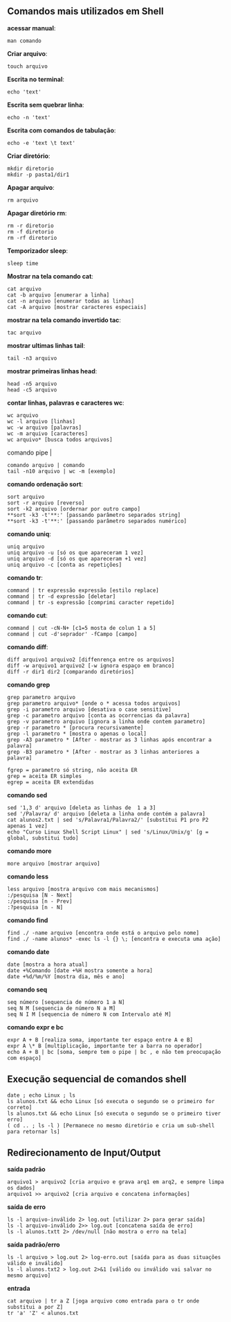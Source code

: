 ## Comandos mais utilizados em Shell

**acessar manual**:

	man comando

**Criar arquivo**:

	touch arquivo

**Escrita no terminal**:

	echo 'text'

**Escrita sem quebrar linha**:

	echo -n 'text'

**Escrita com comandos de tabulação**:

	echo -e 'text \t text'

**Criar diretório**:

	mkdir diretorio
	mkdir -p pasta1/dir1

**Apagar arquivo**:

	rm arquivo

**Apagar diretório rm**:

	rm -r diretorio
	rm -f diretorio
	rm -rf diretorio

**Temporizador sleep**:

	sleep time

**Mostrar na tela comando cat**:

	cat arquivo
	cat -b arquivo [enumerar a linha]
	cat -n arquivo [enumerar todas as linhas]
	cat -A arquivo [mostrar caracteres especiais]

**mostrar na tela comando invertido tac**:

	tac arquivo

**mostrar ultimas linhas tail**:

	tail -n3 arquivo 

**mostrar primeiras linhas head**:

	head -n5 arquivo
	head -c5 arquivo

**contar linhas, palavras e caracteres wc**:

	wc arquivo
	wc -l arquivo [linhas]
	wc -w arquivo [palavras]
	wc -m arquivo [caracteres]
	wc arquivo* [busca todos arquivos]

comando pipe |

	comando arquivo | comando
	tail -n10 arquivo | wc -m [exemplo]

**comando ordenação sort**:

	sort arquivo
	sort -r arquivo [reverso] 
	sort -k2 arquivo [ordernar por outro campo]
	**sort -k3 -t'**:' [passando parâmetro separados string]
	**sort -k3 -t'**:' [passando parâmetro separados numérico]

**comando uniq**:

	uniq arquivo
	uniq arquivo -u [só os que apareceram 1 vez]
	uniq arquivo -d [só os que apareceram +1 vez]
	uniq arquivo -c [conta as repetições]

**comando tr**:

	command | tr expressão expressão [estilo replace]
	command | tr -d expressão [deletar]
	command | tr -s expressão [comprimi caracter repetido]

**comando cut**:

	command | cut -cN-N+ [c1=5 mosta de colun 1 a 5]
	command | cut -d'seprador' -fCampo [campo]

**comando diff**:

	diff arquivo1 arquivo2 [diffenrença entre os arquivos]
	diff -w arquivo1 arquivo2 [-w ignora espaço em branco]
	diff -r dir1 dir2 [comparando diretórios]
	
**comando grep**

	grep parametro arquivo
	grep parametro arquivo* [onde o * acessa todos arquivos]
	grep -i parametro arquivo [desativa o case sensitive]
	grep -c parametro arquivo [conta as ocorrencias da palavra]
	grep -v parametro arquivo [ignora a linha onde contem parametro]
	grep -r parametro * [procura recursivamente]
	grep -l parametro * [mostra o apenas o local]
	grep -A3 parametro * [After - mostrar as 3 linhas após encontrar a palavra]
	grep -B3 parametro * [After - mostrar as 3 linhas anteriores a palavra]

	fgrep = parametro só string, não aceita ER
	grep = aceita ER simples
	egrep = aceita ER extendidas

**comando sed**

	sed '1,3 d' arquivo [deleta as linhas de  1 a 3]
	sed '/Palavra/ d' arquivo [deleta a linha onde contém a palavra]
	cat alunos2.txt | sed 's/Palavra1/Palavra2/' [substitui P1 pro P2 apenas 1 vez]
	echo "Curso Linux Shell Script Linux" | sed 's/Linux/Unix/g' [g = global, substitui tudo]

**comando more**

	more arquivo [mostrar arquivo]

**comando less**

	less arquivo [mostra arquivo com mais mecanismos]
	:/pesquisa [N - Next]
	:/pesquisa [n - Prev]
	:?pesquisa [n - N]

**comando find**

	find ./ -name arquivo [encontra onde está o arquivo pelo nome]
	find ./ -name alunos* -exec ls -l {} \; [encontra e executa uma ação]
	
**comando date**

	date [mostra a hora atual]
	date +%Comando [date +%H mostra somente a hora]
	date +%d/%m/%Y [mostra dia, mês e ano]

**comando seq**

	seq número [sequencia de número 1 a N]
	seq N M [sequencia de número N a M]
	seq N I M [sequencia de número N com Intervalo até M]

**comando expr e bc**

	expr A + B [realiza soma, importante ter espaço entre A e B]
	expr A \* B [multiplicação, importante ter a barra no operador]
	echo A + B | bc [soma, sempre tem o pipe | bc , e não tem preocupação com espaço]


## Execução sequencial de comandos shell

	date ; echo Linux ; ls
	ls alunos.txt && echo Linux [só executa o segundo se o primeiro for correto]
	ls alunos.txt && echo Linux [só executa o segundo se o primeiro tiver erro]
	( cd .. ; ls -l ) [Permanece no mesmo diretório e cria um sub-shell para retornar ls]

## Redirecionamento de Input/Output

**saída padrão**

	arquivo1 > arquivo2 [cria arquivo e grava arq1 em arq2, e sempre limpa os dados]
	arquivo1 >> arquivo2 [cria arquivo e concatena informações]

**saída de erro**

	ls -l arquivo-inválido 2> log.out [utilizar 2> para gerar saída]
	ls -l arquivo-inválido 2>> log.out [concatena saída de erro]
	ls -l alunos.txtt 2> /dev/null [não mostra o erro na tela]

**saída padrão/erro**

	ls -l arquivo > log.out 2> log-erro.out [saída para as duas situações válido e inválido]
	ls -l alunos.txt2 > log.out 2>&1 [válido ou inválido vai salvar no mesmo arquivo]

**entrada**

	cat arquivo | tr a Z [joga arquivo como entrada para o tr onde substitui a por Z]
	tr 'a' 'Z' < alunos.txt 
